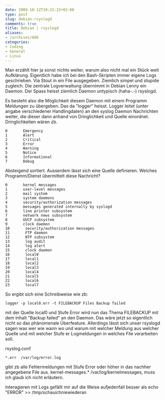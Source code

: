 ```yaml
---
date: 2009-10-12T19:23:22+02:00
type: post
slug: debian-rsyslogd
comments: true
title: Debian | rsyslogd
aliases:
- /archives/686
categories:
- Coding
- General
- Linux
---
```


Man erzählt hier ja sonst nichts weiter, warum also nicht mal ein Stück weit Aufklärung. Eigentlich habe ich bei den Bash-Skripten immer eigene Logs geschrieben. Via Stout in ein File ausgegeben. Ziemlich simpel und stupide zugleich. Die zentrale Logverwaltung übernimmt in Debian Lenny ein Daemon. Der Spass heisst ziemlich Daemon untypisch (haha-.-) rsyslogd.

Es besteht also die Möglichkeit diesem Daemon mit einem Programm Meldungen zu übergeben. Das da "logger" heisst. Logger leitet (unter angabe verschiedener Handlingdaten) an den syslog Daemon Nachrichten weiter, die dieser dann anhand von Dringlichkeit und Quelle einordnet.
Dringlichkeiten wären zb.
```
0       Emergency
1       Alert
2       Critical
3       Error
4       Warning
5       Notice
6       Informational
7       Debug
```

Absteigend sortiert. Ausserdem lässt sich eine Quelle definieren. Welches Programm/Dienst übermittelt diese Nachricht?
```
0       kernel messages
1       user-level messages
2       mail system
3       system daemons
4       security/authorization messages
5       messages generated internally by syslogd
6       line printer subsystem
7       network news subsystem
8       UUCP subsystem
9       clock daemon
10       security/authorization messages
11       FTP daemon
12       NTP subsystem
13       log audit
14       log alert
15       clock daemon
16       local0
17       local1
18       local2
19       local3
20       local4
21       local5
22       local6
23       local7
```


So ergibt sich eine Schreibweise wie zb:

```
logger -p local0.err -t FILEBACKUP Files Backup failed
```


mit der Quelle local0 und Stufe Error wird nun das Thema FILEBACKUP mit dem Inhalt "Backup failed" an den Daemon.
Das wäre jetzt so eigentlich nicht so das phänomenale Überfeature. Allerdings lässt sich unser rsyslogd sagen was wer wie wann wo und warum mit welcher Meldung aus welcher Quelle und mit welcher Stufe er Logmeldungen in welches File verarbeiten soll.

rsyslog.conf
```
*.err  /var/log/error.log
```

 gibt zb alle Fehlermeldungen mit Stufe Error oder höher in das nachher angegebene File aus.
kernel-messages.* /var/log/kernelmessages, muss ich glaub ich nicht erläutern.

Interagieren mit Logs gefällt mir auf die Weise aufjedenfall besser als echo "ERROR" >> /tmp/schauichniewiederan
